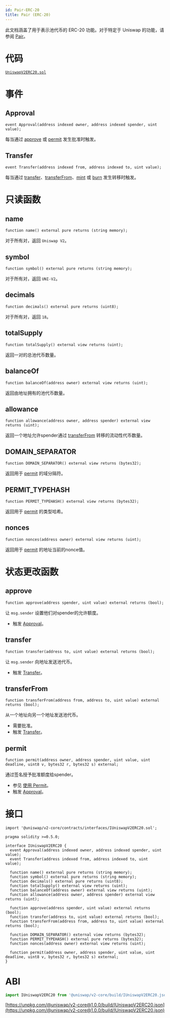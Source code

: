 ```yaml
---
id: Pair-ERC-20
title: Pair (ERC-20)
---
```


此文档涵盖了用于表示池代币的 ERC-20 功能。对于特定于 Uniswap 的功能，请参阅 [Pair](../smart-contracts/pair)。

# 代码

[`UniswapV2ERC20.sol`](https://github.com/Uniswap/uniswap-v2-core/blob/master/contracts/UniswapV2ERC20.sol)

# 事件

## Approval

```solidity
event Approval(address indexed owner, address indexed spender, uint value);
```

每当通过 [approve](#approve) 或 [permit](#permit) 发生批准时触发。

## Transfer

```solidity
event Transfer(address indexed from, address indexed to, uint value);
```

每当通过 [transfer](#transfer-1)、[transferFrom](#transferfrom)、[mint](../smart-contracts/pair#mint-1) 或 [burn](../smart-contracts/pair#burn-1) 发生转移时触发。

# 只读函数

## name

```solidity
function name() external pure returns (string memory);
```

对于所有对，返回 `Uniswap V2`。

## symbol

```solidity
function symbol() external pure returns (string memory);
```

对于所有对，返回 `UNI-V2`。

## decimals

```solidity
function decimals() external pure returns (uint8);
```

对于所有对，返回 `18`。

## totalSupply

```solidity
function totalSupply() external view returns (uint);
```

返回一对的总池代币数量。

## balanceOf

```solidity
function balanceOf(address owner) external view returns (uint);
```

返回由地址拥有的池代币数量。

## allowance

```solidity
function allowance(address owner, address spender) external view returns (uint);
```

返回一个地址允许spender通过 [transferFrom](#transferfrom) 转移的流动性代币数量。

## DOMAIN_SEPARATOR

```solidity
function DOMAIN_SEPARATOR() external view returns (bytes32);
```

返回用于 [permit](#permit) 的域分隔符。

## PERMIT_TYPEHASH

```solidity
function PERMIT_TYPEHASH() external view returns (bytes32);
```

返回用于 [permit](#permit) 的类型哈希。

## nonces

```solidity
function nonces(address owner) external view returns (uint);
```

返回用于 [permit](#permit) 的地址当前的nonce值。

# 状态更改函数

## approve

```solidity
function approve(address spender, uint value) external returns (bool);
```

让 `msg.sender` 设置他们对spender的允许额度。

- 触发 [Approval](#approval)。

## transfer

```solidity
function transfer(address to, uint value) external returns (bool);
```

让 `msg.sender` 向地址发送池代币。

- 触发 [Transfer](#transfer)。

## transferFrom

```solidity
function transferFrom(address from, address to, uint value) external returns (bool);
```

从一个地址向另一个地址发送池代币。

- 需要批准。
- 触发 [Transfer](#transfer)。

## permit

```solidity
function permit(address owner, address spender, uint value, uint deadline, uint8 v, bytes32 r, bytes32 s) external;
```

通过签名授予批准额度给spender。

- 参见 [使用 Permit](../../guides/smart-contract-integration/supporting-meta-transactions)。
- 触发 [Approval](#approval)。

# 接口

```solidity
import '@uniswap/v2-core/contracts/interfaces/IUniswapV2ERC20.sol';
```

```solidity
pragma solidity >=0.5.0;

interface IUniswapV2ERC20 {
  event Approval(address indexed owner, address indexed spender, uint value);
  event Transfer(address indexed from, address indexed to, uint value);

  function name() external pure returns (string memory);
  function symbol() external pure returns (string memory);
  function decimals() external pure returns (uint8);
  function totalSupply() external view returns (uint);
  function balanceOf(address owner) external view returns (uint);
  function allowance(address owner, address spender) external view returns (uint);

  function approve(address spender, uint value) external returns (bool);
  function transfer(address to, uint value) external returns (bool);
  function transferFrom(address from, address to, uint value) external returns (bool);

  function DOMAIN_SEPARATOR() external view returns (bytes32);
  function PERMIT_TYPEHASH() external pure returns (bytes32);
  function nonces(address owner) external view returns (uint);

  function permit(address owner, address spender, uint value, uint deadline, uint8 v, bytes32 r, bytes32 s) external;
}
```

# ABI

```typescript
import IUniswapV2ERC20 from '@uniswap/v2-core/build/IUniswapV2ERC20.json'
```

[https://unpkg.com/@uniswap/v2-core@1.0.0/build/IUniswapV2ERC20.json](https://unpkg.com/@uniswap/v2-core@1.0.0/build/IUniswapV2ERC20.json)